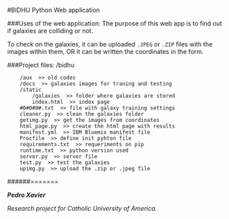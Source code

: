 #BIDHU Python Web application


###Uses of the web application:
The purpose of this web app is to find out if galaxies
are colliding or not.

To check on the galaxies, it can be uploaded `.JPEG` or `.ZIP`
files with the images within them, OR it can be written
 the coordinates in the form.

###Project files:
    /bidhu

        /aux  >> old codes
        /docs  >> galaxies images for traning and testing
        /static
            /galaxies  >> folder where galaxies are stored
            index.html  >> index page
        #0#0#0#.txt  >> file with galaxy training settings
        cleaner.py  >> clean the galaxies folder
        getimg.py  >> get the images from coordinates
        html_page.py  >> create the html page with results
        manifest.yml  >> IBM Bluemix manifest file
        Procfile  >> define init pyhton file
        requirements.txt  >> requeriments on pip
        runtime.txt  >> python version used
        server.py  >> server file
        test.py  >> test the galaxies
        upimg.py  >> upload the .zip or .jpeg file



######=======



_**Pedro Xavier**_

_Research project for Catholic University of America._



